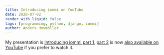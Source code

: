 ```yaml
---
title: Introducing iommi on YouTube
date: 2020-07-02
render_with_liquid: false
tags: [programming, python, django, iommi]
author: Anders Hovmöller
---
```



My presentation is [Introducing iommi part 1](/2020/05/13/draft_introducing_iommi_1.html), [part 2](/2020/05/14/introducing_iommi_2.html)
is now [also available on YouTube](https://www.youtube.com/watch?v=8IwAlM9lVZc) if you prefer to watch it.
